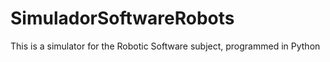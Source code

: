# SimuladorSoftwareRobots
This is a simulator for the Robotic Software subject, programmed in Python
